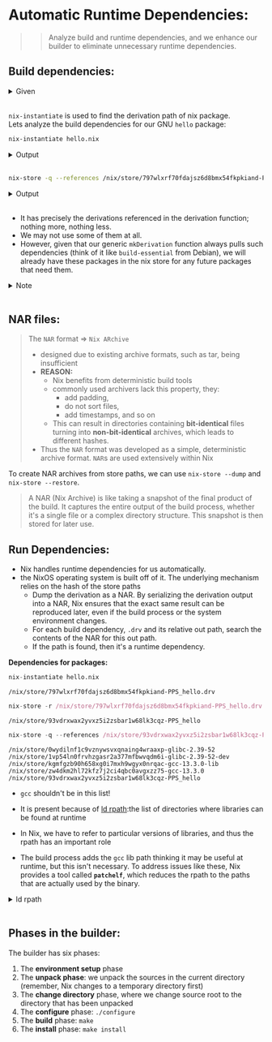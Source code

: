 # Automatic Runtime Dependencies:
>> Analyze build and runtime dependencies, and we enhance our builder to eliminate unnecessary runtime dependencies.

## Build dependencies:

<details>
<summary>
Given
</summary>

```
have the deivation of `hello.nix` from pill06
```

```
In my case;
drvPath := /nix/store/93vdrxwax2yvxz5i2zsbar1w68lk3cqz-PPS_hello
```

</details><br>

`nix-instantiate` is used to find the derivation path of nix package.<br>Lets analyze the build dependencies for our GNU `hello` package:
```bash
nix-instantiate hello.nix
```
<details>
<summary>
Output
</summary>

```
/nix/store/797wlxrf70fdajsz6d8bmx54fkpkiand-PPS_hello.drv
```

</details><br>

```bash
nix-store -q --references /nix/store/797wlxrf70fdajsz6d8bmx54fkpkiand-PPS_hello.drv
```
<details>
<summary>
Output
</summary>

```
/nix/store/wzh01sawfkrvg2srg4jl8zprz1a347gy-bash-5.2p26.drv
/nix/store/0m01ir3gfi9hmfg8d070g85zy5lsrr0k-gzip-1.13.drv
/nix/store/1bylj3i9hwpkqv43craxxsxscrq88dxb-gnugrep-3.11.drv
/nix/store/4nmbjqfgb6gcy4b7ky6fdxx38p88ldi2-gawk-5.2.2.drv
/nix/store/6wybplhw5xcdgw93jc23ij7bpy0yiz4w-gnutar-1.35.drv
/nix/store/9rwm5zhxx7bpxff9lddvms78shdipib2-coreutils-9.5.drv
/nix/store/andlgvwhg8c8f42ijg15zgcdqp7girgq-gcc-wrapper-13.3.0.drv
/nix/store/fimilhby9fyqbfwmw826id3hwfhya6qx-hello-2.12.1.tar.gz
/nix/store/h0vmv20ipiwv1jzwvidiabl5clbazk9p-binutils-2.42.drv
/nix/store/nwywcvg6vsfi9j6md714mm09my9j6mvm-gnumake-4.4.1.drv
/nix/store/ykidc3b0v6kcv6l3adfxw67bn49k9lf9-builder.sh
/nix/store/zn04d4a926y6qvgbm6w6dpwq2mxyaxa6-gnused-4.9.drv
```

</details><br>

* It has precisely the derivations referenced in the derivation function; nothing more, nothing less.
* We may not use some of them at all.
* However, given that our generic `mkDerivation` function always pulls such dependencies (think of it like `build-essential` from Debian), we will already have these packages in the nix store for any future packages that need them.

<details>
<summary>
Note
</summary>


`nix-store -q --references /nix/store/797wlxrf70fdajsz6d8bmx54fkpkiand-PPS_hello.drv`
```
lists all the derivations that depend on the specified derivation.
```
`nix-store -qR /nix/store/797wlxrf70fdajsz6d8bmx54fkpkiand-PPS_hello.drv `
```
recursively lists all derivations that depend on the specified derivation, including indirect dependencies.
```

</details><br>

## NAR files:

> The `NAR` format =>  `Nix ARchive`<br>
> * designed due to existing archive formats, such as tar, being insufficient<br>
> * **REASON:**<br>
>   * Nix benefits from deterministic build tools
>   * commonly used archivers lack this property, they: 
>       - add padding, 
>       - do not sort files, 
>       - add timestamps, and so on
>   * This can result in directories containing **bit-identical** files turning into **non-bit-identical** archives, which leads to different hashes.
> * Thus the `NAR` format was developed as a simple, deterministic archive format. `NAR`s are used extensively within Nix

To create NAR archives from store paths, we can use `nix-store --dump` and `nix-store --restore`.

> A NAR (Nix Archive) is like taking a snapshot of the final product of the build. It captures the entire output of the build process, whether it's a single file or a complex directory structure. This snapshot is then stored for later use.

## Run Dependencies:

* Nix handles runtime dependencies for us automatically.
* the NixOS operating system is built off of it. The underlying mechanism relies on the hash of the store paths
  * Dump the derivation as a NAR. By serializing the derivation output into a NAR, Nix ensures that the exact same result can be reproduced later, even if the build process or the system environment changes.
  * For each build dependency, `.drv` and its relative out path, search the contents of the NAR for this out path.
  * If the path is found, then it's a runtime dependency.

**Dependencies for packages:**
```nix
nix-instantiate hello.nix
```

```
/nix/store/797wlxrf70fdajsz6d8bmx54fkpkiand-PPS_hello.drv
```

```nix
nix-store -r /nix/store/797wlxrf70fdajsz6d8bmx54fkpkiand-PPS_hello.drv
```

```
/nix/store/93vdrxwax2yvxz5i2zsbar1w68lk3cqz-PPS_hello
```

```nix
nix-store -q --references /nix/store/93vdrxwax2yvxz5i2zsbar1w68lk3cqz-PPS_hello
```

```
/nix/store/0wydilnf1c9vznywsvxqnaing4wraaxp-glibc-2.39-52
/nix/store/1vp54ln0frvhzgasr2a377mfbwvqdm6i-glibc-2.39-52-dev
/nix/store/kgmfgzb90h658xg0i7mxh9wgyx0nrqac-gcc-13.3.0-lib
/nix/store/zw4dkm2hl72kfz7j2ci4qbc0avgxzz75-gcc-13.3.0
/nix/store/93vdrxwax2yvxz5i2zsbar1w68lk3cqz-PPS_hello
```

* `gcc` shouldn't be in this list!
* It is present because of [ld rpath](http://en.wikipedia.org/wiki/Rpath):the list of directories where libraries can be found at runtime
* In Nix, we have to refer to particular versions of libraries, and thus the rpath has an important role

* The build process adds the `gcc` lib path thinking it may be useful at runtime, but this isn't necessary. To address issues like these, Nix provides a tool called **`patchelf`**, which reduces the rpath to the paths that are actually used by the binary.

<details>
<summary>
ld rpath
</summary>

`ld` is a linker, a program that combines object files and libraries into an executable file.

`rpath` is a linker option that specifies a set of directories to search for shared libraries when running the executable. It helps the operating system find the necessary libraries to execute the program correctly.

**In simpler terms:**

`ld` is the builder of a program, and `rpath` is the address book it uses to find the program's libraries when it runs.

</details><br>

## Phases in the builder:

The builder has six phases:
1. The **environment setup** phase
2. The **unpack phase**: we unpack the sources in the current directory (remember, Nix changes to a temporary directory first)
3. The **change directory** phase, where we change source root to the directory that has been unpacked
4. The **configure** phase: `./configure`
5. The **build** phase: `make`
6. The **install** phase: `make install`